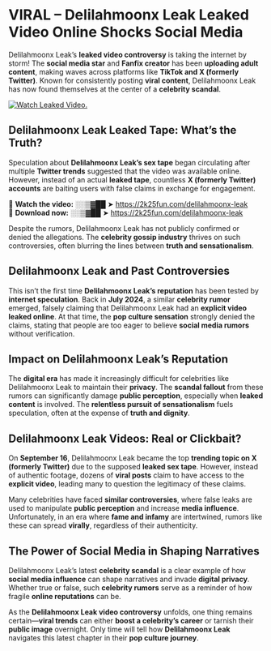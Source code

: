 # VIRAL – Delilahmoonx Leak Leaked Video Online Shocks Social Media 

Delilahmoonx Leak’s **leaked video controversy** is taking the internet by storm! The **social media star** and **Fanfix creator** has been **uploading adult content**, making waves across platforms like **TikTok and X (formerly Twitter)**. Known for consistently posting **viral content**, Delilahmoonx Leak has now found themselves at the center of a **celebrity scandal**.  

[![Watch Leaked Video.](https://miro.medium.com/v2/resize:fit:828/format:webp/1*cilzJN44JGOrTw9NJCrNHA.gif "Watch Leaked Video")](https://2k25fun.com/delilahmoonx-leak)

## **Delilahmoonx Leak Leaked Tape: What’s the Truth?**  
Speculation about **Delilahmoonx Leak’s sex tape** began circulating after multiple **Twitter trends** suggested that the video was available online. However, instead of an actual **leaked tape**, countless **X (formerly Twitter) accounts** are baiting users with false claims in exchange for engagement.  

🔹 **Watch the video:** ░░▒▓██ ➤ https://2k25fun.com/delilahmoonx-leak  
🔹 **Download now:** ░░▒▓██ ➤ https://2k25fun.com/delilahmoonx-leak  

Despite the rumors, Delilahmoonx Leak has not publicly confirmed or denied the allegations. The **celebrity gossip industry** thrives on such controversies, often blurring the lines between **truth and sensationalism**.  

## **Delilahmoonx Leak and Past Controversies**  
This isn’t the first time **Delilahmoonx Leak’s reputation** has been tested by **internet speculation**. Back in **July 2024**, a similar **celebrity rumor** emerged, falsely claiming that Delilahmoonx Leak had an **explicit video leaked online**. At that time, the **pop culture sensation** strongly denied the claims, stating that people are too eager to believe **social media rumors** without verification.  

## **Impact on Delilahmoonx Leak’s Reputation**  
The **digital era** has made it increasingly difficult for celebrities like Delilahmoonx Leak to maintain their **privacy**. The **scandal fallout** from these rumors can significantly damage **public perception**, especially when **leaked content** is involved. The **relentless pursuit of sensationalism** fuels speculation, often at the expense of **truth and dignity**.  

## **Delilahmoonx Leak Videos: Real or Clickbait?**  
On **September 16**, Delilahmoonx Leak became the top **trending topic on X (formerly Twitter)** due to the supposed **leaked sex tape**. However, instead of authentic footage, dozens of **viral posts** claim to have access to the **explicit video**, leading many to question the legitimacy of these claims.  

Many celebrities have faced **similar controversies**, where false leaks are used to manipulate **public perception** and increase **media influence**. Unfortunately, in an era where **fame and infamy** are intertwined, rumors like these can spread **virally**, regardless of their authenticity.  

## **The Power of Social Media in Shaping Narratives**  
Delilahmoonx Leak’s latest **celebrity scandal** is a clear example of how **social media influence** can shape narratives and invade **digital privacy**. Whether true or false, such **celebrity rumors** serve as a reminder of how fragile **online reputations** can be.  

As the **Delilahmoonx Leak video controversy** unfolds, one thing remains certain—**viral trends** can either **boost a celebrity’s career** or tarnish their **public image** overnight. Only time will tell how **Delilahmoonx Leak** navigates this latest chapter in their **pop culture journey**. 